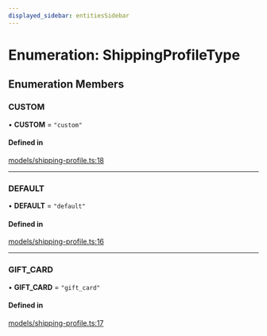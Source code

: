 ```yaml
---
displayed_sidebar: entitiesSidebar
---
```


# Enumeration: ShippingProfileType

## Enumeration Members

### CUSTOM

• **CUSTOM** = ``"custom"``

#### Defined in

[models/shipping-profile.ts:18](https://github.com/medusajs/medusa/blob/33df8122b/packages/medusa/src/models/shipping-profile.ts#L18)

___

### DEFAULT

• **DEFAULT** = ``"default"``

#### Defined in

[models/shipping-profile.ts:16](https://github.com/medusajs/medusa/blob/33df8122b/packages/medusa/src/models/shipping-profile.ts#L16)

___

### GIFT\_CARD

• **GIFT\_CARD** = ``"gift_card"``

#### Defined in

[models/shipping-profile.ts:17](https://github.com/medusajs/medusa/blob/33df8122b/packages/medusa/src/models/shipping-profile.ts#L17)
